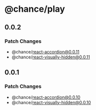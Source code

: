 # @chance/play

## 0.0.2

### Patch Changes

- @chance/react-accordion@0.0.11
- @chance/react-visually-hidden@0.0.11

## 0.0.1

### Patch Changes

- @chance/react-accordion@0.0.10
- @chance/react-visually-hidden@0.0.10
